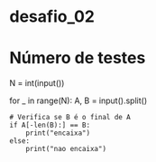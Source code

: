 # desafio_02
# Número de testes
N = int(input())

for _ in range(N):
    A, B = input().split()

    # Verifica se B é o final de A
    if A[-len(B):] == B:
        print("encaixa")
    else:
        print("nao encaixa")
